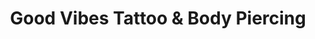---
title: "Good Vibes Tattoo & Body Piercing"
url: /mount-vernon/good-vibes-tattoo-and-body-piercing/
shop: tattoo
---